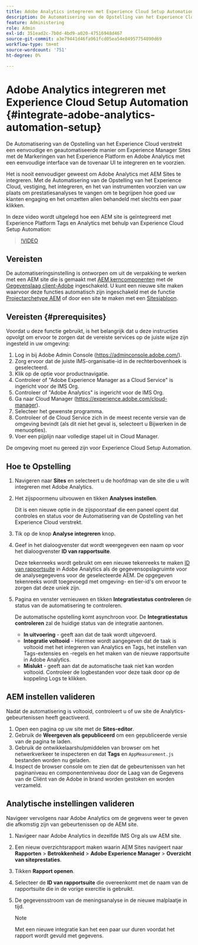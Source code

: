 ```yaml
---
title: Adobe Analytics integreren met Experience Cloud Setup Automation
description: De Automatisering van de Opstelling van het Experience Cloud verstrekt een eenvoudige en geautomatiseerde manier om Experience Manager Sites met de Markeringen van het Experience Platform en Adobe Analytics met een eenvoudige interface van de tovenaar UI te integreren en te voorzien. Leer hoe u de automatische installatie kunt gebruiken met uw eigen site.
feature: Administering
role: Admin
exl-id: 351ead2c-7b0d-4bd9-a020-47516948d467
source-git-commit: a3e79441d46fa961fcd05ea54e84957754890d69
workflow-type: tm+mt
source-wordcount: '751'
ht-degree: 0%

---
```


# Adobe Analytics integreren met Experience Cloud Setup Automation {#integrate-adobe-analytics-automation-setup}

De Automatisering van de Opstelling van het Experience Cloud verstrekt een eenvoudige en geautomatiseerde manier om Experience Manager Sites met de Markeringen van het Experience Platform en Adobe Analytics met een eenvoudige interface van de tovenaar UI te integreren en te voorzien.

Het is nooit eenvoudiger geweest om Adobe Analytics met AEM Sites te integreren. Met de Automatisering van de Opstelling van het Experience Cloud, vestiging, het integreren, en het van instrumenten voorzien van uw plaats om prestatiesanalyses te vangen om te begrijpen hoe goed uw klanten engaging en het omzetten allen behandeld met slechts een paar klikken.

In deze video wordt uitgelegd hoe een AEM site is geïntegreerd met Experience Platform Tags en Analytics met behulp van Experience Cloud Setup Automation:

>[!VIDEO](https://video.tv.adobe.com/v/345372/?quality=12)

## Vereisten

De automatiseringsinstelling is ontworpen om uit de verpakking te werken met een AEM site die is gemaakt met [AEM kerncomponenten](https://experienceleague.adobe.com/docs/experience-manager-core-components/using/introduction.html) met de [Gegevenslaag client-Adobe](https://experienceleague.adobe.com/docs/experience-manager-core-components/using/developing/data-layer/overview.html) ingeschakeld. U kunt een nieuwe site maken waarvoor deze functies automatisch zijn ingeschakeld met de functie [Projectarchetype AEM](https://experienceleague.adobe.com/docs/experience-manager-core-components/using/developing/archetype/overview.html) of door een site te maken met een [Sitesjabloon](/help/journey-sites/quick-site/create-site.md).

## Vereisten {#prerequisites}

Voordat u deze functie gebruikt, is het belangrijk dat u deze instructies opvolgt om ervoor te zorgen dat de vereiste services op de juiste wijze zijn ingesteld in uw omgeving:

1. Log in bij Adobe Admin Console (https://adminconsole.adobe.com/).
1. Zorg ervoor dat de juiste IMS-organisatie-id in de rechterbovenhoek is geselecteerd.
1. Klik op de optie voor productnavigatie.
1. Controleer of &quot;Adobe Experience Manager as a Cloud Service&quot; is ingericht voor de IMS Org.
1. Controleer of &quot;Adobe Analytics&quot; is ingericht voor de IMS Org.
1. Ga naar Cloud Manager (https://experience.adobe.com/cloud-manager).
1. Selecteer het gewenste programma.
1. Controleer of de Cloud Service zich in de meest recente versie van de omgeving bevindt (als dit niet het geval is, selecteert u Bijwerken in de menuopties).
1. Voer een pijplijn naar volledige stapel uit in Cloud Manager.

De omgeving moet nu gereed zijn voor Experience Cloud Setup Automation.

## Hoe te Opstelling

1. Navigeren naar **Sites** en selecteert u de hoofdmap van de site die u wilt integreren met Adobe Analytics.
1. Het zijspoormenu uitvouwen en tikken **Analyses instellen**.

   Dit is een nieuwe optie in de zijspoorstaaf die een paneel opent dat controles en status voor de Automatisering van de Opstelling van het Experience Cloud verstrekt.
1. Tik op de knop **Analyse integreren** knop.
1. Geef in het dialoogvenster dat wordt weergegeven een naam op voor het dialoogvenster **ID van rapportsuite**.

   Deze tekenreeks wordt gebruikt om een nieuwe tekenreeks te maken [ID van rapportsuite](https://experienceleague.adobe.com/docs/analytics/admin/manage-report-suites/new-report-suite/t-create-a-report-suite.html?lang=en) in Adobe Analytics als de gegevensopslagruimte voor de analysegegevens voor de geselecteerde AEM. De opgegeven tekenreeks wordt toegevoegd met omgeving- en tier-id&#39;s om ervoor te zorgen dat deze uniek zijn.

1. Pagina en venster vernieuwen en tikken **Integratiestatus controleren** de status van de automatisering te controleren.

   De automatische opstelling komt asynchroon voor. De **Integratiestatus controleren** zal de huidige status van de integratie aantonen.

   * **In uitvoering** - geeft aan dat de taak wordt uitgevoerd.
   * **Integratie voltooid** - Hiermee wordt aangegeven dat de taak is voltooid met het integreren van Analytics en Tags, het instellen van Tags-extensies en -regels en het maken van de nieuwe rapportsuite in Adobe Analytics.
   * **Mislukt** - geeft aan dat de automatische taak niet kan worden voltooid. Controleer de logbestanden voor deze taak door op de koppeling Logs te klikken.

## AEM instellen valideren

Nadat de automatisering is voltooid, controleert u of uw site de Analytics-gebeurtenissen heeft geactiveerd.

1. Open een pagina op uw site met de **Sites-editor**.
1. Gebruik de **Weergeven als gepubliceerd** om een gepubliceerde versie van de pagina te laden.
1. Gebruik de ontwikkelaarshulpmiddelen van browser om het netwerkverkeer te inspecteren en dat **Tags** en `AppMeasurement.js` bestanden worden nu geladen.
1. Inspect de browser console om te zien dat de gebeurtenissen van het paginaniveau en componentenniveau door de Laag van de Gegevens van de Cliënt van de Adobe in brand worden gestoken en worden verzameld.

## Analytische instellingen valideren

Navigeer vervolgens naar Adobe Analytics om de gegevens weer te geven die afkomstig zijn van gebeurtenissen op de AEM site.

1. Navigeer naar Adobe Analytics in dezelfde IMS Org als uw AEM site.
1. Een nieuw overzichtsrapport maken waarin AEM Sites navigeert naar **Rapporten** > **Betrokkenheid** > **Adobe Experience Manager** > **Overzicht van siteprestaties**.
1. Tikken **Rapport openen**.
1. Selecteer de **ID van rapportsuite** die overeenkomt met de naam van de rapportsuite die in de vorige exercitie is gebruikt.
1. De gegevensstroom van de meningsanalyse in de nieuwe malplaatje in tijd.

   >[!NOTE]
   >
   > Met een nieuwe integratie kan het een paar uur duren voordat het rapport wordt gevuld met gegevens.
